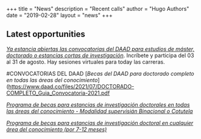 +++
title = "News"
description = "Recent calls"
author = "Hugo Authors"
date = "2019-02-28"
layout = "news"
+++



## Latest opportunities



[*Ya estancia abiertas las convocatorias del DAAD para estudios de m&aacute;ster, doctorado o estancias cortas de investigaci&oacute;n*](https://www.daad.co/es/quienes-somos/eventos-y-charlas-programadas/). Incr&iacute;bete y participa del 03 al 31 de agosto. Hay sesiones virtuales para today las carreras.

#CONVOCATORIAS DEL DAAD
[*Becas del DAAD para doctorado completo en todas las &aacute;reas del conocimiento*](https://www.daad.co/files/2021/07/DOCTORADO-COMPLETO_Guia_Convocatoria-2021.pdf

[*Programa de becas para estancias de investigaci&oacute;n doctorales en todas las &aacute;reas del conocimiento - Modalidad supervisi&aacute;n Binacional o Cotutela*](https://www.daad.co/files/2021/07/BINACIONAL-COTUTELA_Guia_Convocatoria-2021.pdf)

[*Programa de becas para estancias de investigaci&oacute;n doctoral en cualquier &aacute;rea del conocimiento (por 7-12 meses)*](https://www.daad.co/files/2021/07/ONE-YEAR-GRANTS_Guia_Convocatoria-2021.pdf)